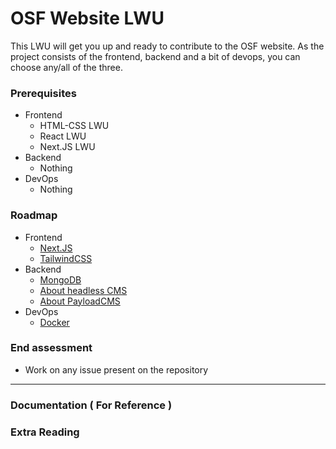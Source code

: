 # OSF Website LWU

This LWU will get you up and ready to contribute to the OSF website.
As the project consists of the frontend, backend and a bit of devops, you can choose any/all of the three.

### Prerequisites

- Frontend
  - HTML-CSS LWU
  - React LWU
  - Next.JS LWU
- Backend
  - Nothing
- DevOps
  - Nothing

### Roadmap

- Frontend
  - [Next.JS](https://nextjs.org/learn/foundations/about-nextjs?utm_source=next-site&utm_medium=homepage-cta&utm_campaign=next-website)
  - [TailwindCSS](https://tailwindcss.com/docs/installation)
- Backend
  - [MongoDB](https://learn.mongodb.com/learn/learning-path/introduction-to-mongodb)
  - [About headless CMS](https://www.contentful.com/r/knowledgebase/what-is-headless-cms/)
  - [About PayloadCMS](https://payloadcms.com/docs/getting-started/what-is-payload)
- DevOps
  - [Docker](https://docs.docker.com/get-started/)

### End assessment

- Work on any issue present on the repository

---

### Documentation ( For Reference )

### Extra Reading
